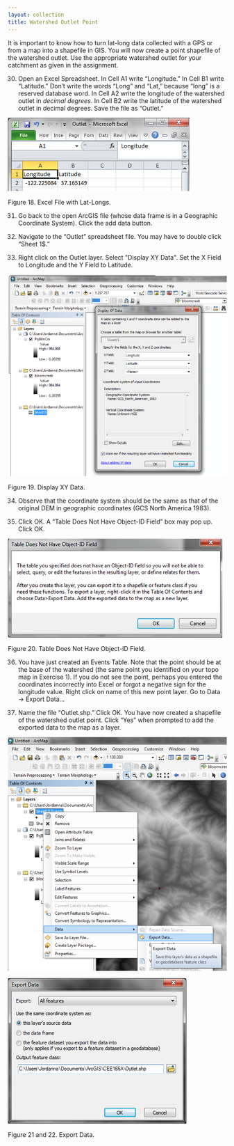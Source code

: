 ```yaml
---
layout: collection
title: Watershed Outlet Point
---
```


It is important to know how to turn lat-long data collected with a GPS or from a map into a shapefile in GIS.  You will now create a point shapefile of the watershed outlet.  Use the appropriate watershed outlet for your catchment as given in the assignment.

30)	Open an Excel Spreadsheet.  In Cell A1 write “Longitude.”  In Cell B1 write “Latitude.”  Don’t write the words “Long” and “Lat,” because “long” is a reserved database word.  In Cell A2 write the longitude of the watershed outlet in *decimal degrees*.  In Cell B2 write the latitude of the watershed outlet in decimal degrees.  Save the file as “Outlet.”

<a href="/pictures/SS18.png"><img src="/pictures/SS18.png"></a>
 
Figure 18. Excel File with Lat-Longs.
	
31)	Go back to the open ArcGIS file (whose data frame is in a Geographic Coordinate System).  Click the add data button. 

32)	Navigate to the “Outlet” spreadsheet file.  You may have to double click “Sheet 1$.”  

33)	Right click on the Outlet layer. Select "Display XY Data". Set the X Field to Longitude and the Y Field to Latitude. 

<a href="/pictures/SS19.png"><img src="/pictures/SS19.png"></a>

Figure 19. Display XY Data.

34)	Observe that the coordinate system should be the same as that of the original DEM in geographic coordinates (GCS North America 1983). 

35)	Click OK.  A “Table Does Not Have Object-ID Field” box may pop up.  Click OK. 

<a href="/pictures/SS20.png"><img src="/pictures/SS20.png"></a>

Figure 20. Table Does Not Have Object-ID Field.

36)	You have just created an Events Table.  Note that the point should be at the base of the watershed (the same point you identified on your topo map in Exercise 1).  If you do not see the point, perhaps you entered the coordinates incorrectly into Excel or forgot a negative sign for the longitude value.  Right click on name of this new point layer.  Go to Data &#8594; Export Data…

37)	Name the file “Outlet.shp.”  Click OK.  You have now created a shapefile of the watershed outlet point.  Click “Yes” when prompted to add the exported data to the map as a layer.

<a href="/pictures/SS21.png"><img src="/pictures/SS21.png"></a>

<a href="/pictures/SS22.png"><img src="/pictures/SS22.png"></a>

Figure 21 and 22. Export Data.


 
